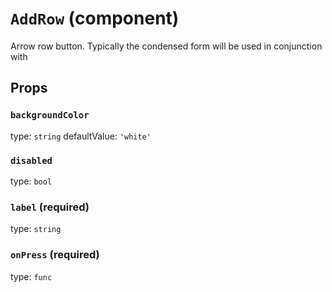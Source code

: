 `AddRow` (component)
====================

Arrow row button. Typically the condensed form
will be used in conjunction with <RemovableInput />

Props
-----

### `backgroundColor`

type: `string`
defaultValue: `'white'`


### `disabled`

type: `bool`


### `label` (required)

type: `string`


### `onPress` (required)

type: `func`

